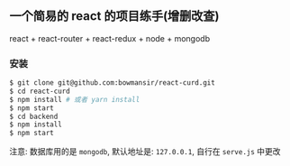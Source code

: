 
## 一个简易的 react 的项目练手(增删改查)

react + react-router + react-redux + node + mongodb

### 安装
```bash
$ git clone git@github.com:bowmansir/react-curd.git
$ cd react-curd
$ npm install # 或者 yarn install
$ npm start
$ cd backend
$ npm install
$ npm start
```
注意:  数据库用的是 `mongodb`,  默认地址是: `127.0.0.1`, 自行在 `serve.js` 中更改